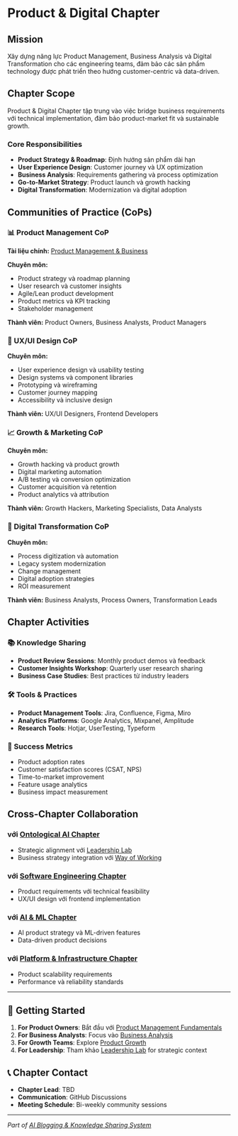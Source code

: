 # Product & Digital Chapter

## Mission
Xây dựng năng lực Product Management, Business Analysis và Digital Transformation cho các engineering teams, đảm bảo các sản phẩm technology được phát triển theo hướng customer-centric và data-driven.

## Chapter Scope
Product & Digital Chapter tập trung vào việc bridge business requirements với technical implementation, đảm bảo product-market fit và sustainable growth.

### Core Responsibilities
- **Product Strategy & Roadmap**: Định hướng sản phẩm dài hạn
- **User Experience Design**: Customer journey và UX optimization  
- **Business Analysis**: Requirements gathering và process optimization
- **Go-to-Market Strategy**: Product launch và growth hacking
- **Digital Transformation**: Modernization và digital adoption

## Communities of Practice (CoPs)

### 📊 Product Management CoP
**Tài liệu chính:** [Product Management & Business](./product-management-business.md)

**Chuyên môn:**
- Product strategy và roadmap planning
- User research và customer insights
- Agile/Lean product development
- Product metrics và KPI tracking
- Stakeholder management

**Thành viên:** Product Owners, Business Analysts, Product Managers

### 🎨 UX/UI Design CoP
**Chuyên môn:**
- User experience design và usability testing
- Design systems và component libraries  
- Prototyping và wireframing
- Customer journey mapping
- Accessibility và inclusive design

**Thành viên:** UX/UI Designers, Frontend Developers

### 📈 Growth & Marketing CoP
**Chuyên môn:**
- Growth hacking và product growth
- Digital marketing automation
- A/B testing và conversion optimization
- Customer acquisition và retention
- Product analytics và attribution

**Thành viên:** Growth Hackers, Marketing Specialists, Data Analysts

### 🏢 Digital Transformation CoP
**Chuyên môn:**
- Process digitization và automation
- Legacy system modernization
- Change management
- Digital adoption strategies
- ROI measurement

**Thành viên:** Business Analysts, Process Owners, Transformation Leads

## Chapter Activities

### 📚 Knowledge Sharing
- **Product Review Sessions**: Monthly product demos và feedback
- **Customer Insights Workshop**: Quarterly user research sharing
- **Business Case Studies**: Best practices từ industry leaders

### 🛠️ Tools & Practices
- **Product Management Tools**: Jira, Confluence, Figma, Miro
- **Analytics Platforms**: Google Analytics, Mixpanel, Amplitude
- **Research Tools**: Hotjar, UserTesting, Typeform

### 🎯 Success Metrics
- Product adoption rates
- Customer satisfaction scores (CSAT, NPS)
- Time-to-market improvement
- Feature usage analytics
- Business impact measurement

## Cross-Chapter Collaboration

### với [Ontological AI Chapter](../ontological-ai/)
- Strategic alignment với [Leadership Lab](../ontological-ai/leadership-lab.md)
- Business strategy integration với [Way of Working](../ontological-ai/way-of-working-culture.md)

### với [Software Engineering Chapter](../software-engineering-chapter/)
- Product requirements với technical feasibility
- UX/UI design với frontend implementation

### với [AI & ML Chapter](../ai-ml-chapter/)
- AI product strategy và ML-driven features
- Data-driven product decisions

### với [Platform & Infrastructure Chapter](../platform-infrastructure-chapter/)
- Product scalability requirements
- Performance và reliability standards

---

## 🚀 Getting Started

1. **For Product Owners**: Bắt đầu với [Product Management Fundamentals](./product-management-business.md#1-product-management-fundamentals)
2. **For Business Analysts**: Focus vào [Business Analysis](./product-management-business.md#7-business-analysis)
3. **For Growth Teams**: Explore [Product Growth](./product-management-business.md#9-product-growth)
4. **For Leadership**: Tham khảo [Leadership Lab](../ontological-ai/leadership-lab.md) for strategic context

## 📞 Chapter Contact
- **Chapter Lead**: TBD
- **Communication**: GitHub Discussions
- **Meeting Schedule**: Bi-weekly community sessions

---
*Part of [AI Blogging & Knowledge Sharing System](../../README.md)*
